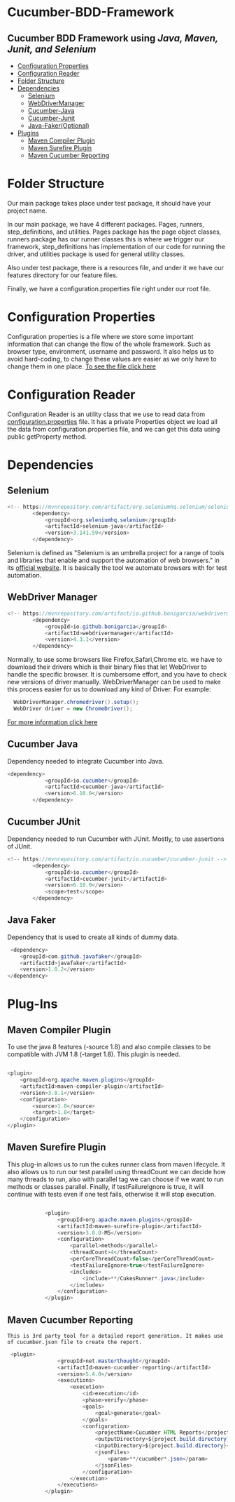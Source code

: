 Cucumber-BDD-Framework
======
Cucumber BDD Framework using *Java, Maven, Junit, and Selenium*
-----
* [Configuration Properties](#Configuration-Properties)
* [Configuration Reader](#Configuration-Reader)  
* [Folder Structure](#Folder-Structure) 
* [Dependencies](#Dependencies)
  * [Selenium](#Selenium)
  * [WebDriverManager](#WebDriver-Manager)
  * [Cucumber-Java](#Cucumber-Java)
  * [Cucumber-Junit](#Cucumber-JUnit)
  * [Java-Faker(Optional)](#Java-Faker)
* [Plugins](#Plug-Ins)  
  * [Maven Compiler Plugin](#Maven-Compiler-Plugin)
  * [Maven Surefire Plugin](#Maven-Surefire-Plugin)
  * [Maven Cucumber Reporting](#Maven-Cucumber-Reporting)
  
  
Folder Structure
===
Our main package takes place under test package, it should have your project name. 

  In our main package, we have 4 different packages. Pages, runners, step_definitions,
and utilities. Pages package has the page object classes, runners package has our runner classes this is where
we trigger our framework, step_definitions has implementation of our code for running the driver,
and utilities package is used for general utility classes.
    
Also under test package, there is a resources file, and under it we have our features directory for our feature files.

Finally, we have a configuration.properties file right under our root file.

Configuration Properties
===
  Configuration properties is a file where we store some important information that 
can change the flow of the whole framework. Such as browser type, environment, username and
password. It also helps us to avoid hard-coding, to change these values are easier
as we only have to change them in one place. 
[To see the file click here](configuration.properties)

Configuration Reader
===
  Configuration Reader is an utility class that we use to read data from [configuration.properties](#Configuration-Properties) file.
It has a private Properties object we load all the data from configuration.properties file, and we can get
this data using public getProperty method.


Dependencies
====
Selenium
---
```java
<!-- https://mvnrepository.com/artifact/org.seleniumhq.selenium/selenium-java -->
        <dependency>
            <groupId>org.seleniumhq.selenium</groupId>
            <artifactId>selenium-java</artifactId>
            <version>3.141.59</version>
        </dependency>
```
  Selenium is defined as "Selenium is an umbrella project for a range of tools and libraries that enable and support the automation of web browsers." in its [official 
website](https://www.selenium.dev/documentation/en/). It is basically the tool we automate browsers with for test automation.

WebDriver Manager
---
```java
<!-- https://mvnrepository.com/artifact/io.github.bonigarcia/webdrivermanager -->
        <dependency>
            <groupId>io.github.bonigarcia</groupId>
            <artifactId>webdrivermanager</artifactId>
            <version>4.3.1</version>
        </dependency>
```

Normally, to use some browsers like Firefox,Safari,Chrome etc. we have to download their drivers which is 
their binary files that let WebDriver to handle the specific browser. It is cumbersome effort, and you have
to check new versions of driver manually. WebDriverManager can be used to make this process easier for us to
download any kind of Driver. For example:
```java
  WebDriverManager.chromedriver().setup();
  WebDriver driver = new ChromeDriver();
```
[For more information click here](https://github.com/bonigarcia/webdrivermanager)

Cucumber Java
---
  Dependency needed to integrate Cucumber into Java.
```java
<dependency>
            <groupId>io.cucumber</groupId>
            <artifactId>cucumber-java</artifactId>
            <version>6.10.0</version>
        </dependency>
```
Cucumber JUnit
---
  Dependency needed to run Cucumber with JUnit. Mostly, to
use assertions of JUnit.
```java
<!-- https://mvnrepository.com/artifact/io.cucumber/cucumber-junit -->
        <dependency>
            <groupId>io.cucumber</groupId>
            <artifactId>cucumber-junit</artifactId>
            <version>6.10.0</version>
            <scope>test</scope>
        </dependency>
```

Java Faker
---
  Dependency that is used to create all kinds of dummy data.

```java
 <dependency>
    <groupId>com.github.javafaker</groupId>
    <artifactId>javafaker</artifactId>
    <version>1.0.2</version>
</dependency>
```

Plug-Ins
===

Maven Compiler Plugin
---
  To use the java 8 features (-source 1.8) and also compile classes to be compatible with JVM 1.8 (-target 1.8).
This plugin is needed.
```java

<plugin>
    <groupId>org.apache.maven.plugins</groupId>
    <artifactId>maven-compiler-plugin</artifactId>
    <version>3.8.1</version>
    <configuration>
        <source>1.8</source>
        <target>1.8</target>
    </configuration>
</plugin>

```

Maven Surefire Plugin
---
  This plug-in allows us to run the cukes runner class from maven lifecycle. It also allows us to run our test parallel
using threadCount we can decide how many threads to run, also with parallel tag we can choose if we want to run methods or classes
parallel. Finally, if testFailureIgnore is true, it will continue with tests even if one test fails, otherwise
it will stop execution.
```java

            <plugin>
                <groupId>org.apache.maven.plugins</groupId>
                <artifactId>maven-surefire-plugin</artifactId>
                <version>3.0.0-M5</version>
                <configuration>
                    <parallel>methods</parallel>
                    <threadCount>4</threadCount>
                    <perCoreThreadCount>false</perCoreThreadCount>
                    <testFailureIgnore>true</testFailureIgnore>
                    <includes>
                        <include>**/CukesRunner*.java</include>
                    </includes>
                </configuration>
            </plugin>
```

Maven Cucumber Reporting
---
    This is 3rd party tool for a detailed report generation. It makes use of cucumber.json file to create the report.
```java
 <plugin>
                <groupId>net.masterthought</groupId>
                <artifactId>maven-cucumber-reporting</artifactId>
                <version>5.4.0</version>
                <executions>
                    <execution>
                        <id>execution</id>
                        <phase>verify</phase>
                        <goals>
                            <goal>generate</goal>
                        </goals>
                        <configuration>
                            <projectName>Cucumber HTML Reports</projectName>
                            <outputDirectory>${project.build.directory}</outputDirectory>
                            <inputDirectory>${project.build.directory}</inputDirectory>
                            <jsonFiles>
                                <param>**/cucumber*.json</param>
                            </jsonFiles>
                        </configuration>
                    </execution>
                </executions>
            </plugin>



```









